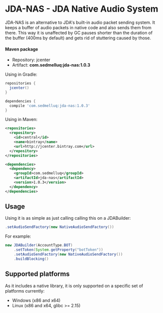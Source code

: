 # JDA-NAS - JDA Native Audio System

JDA-NAS is an alternative to JDA's built-in audio packet sending system. It keeps a buffer of audio packets in native code and also sends them from there. This way it is unaffected by GC pauses shorter than the duration of the buffer (400ms by default) and gets rid of stuttering caused by those.

#### Maven package

* Repository: jcenter
* Artifact: **com.sedmelluq:jda-nas:1.0.3**

Using in Gradle:
```groovy
repositories {
  jcenter()
}

dependencies {
  compile 'com.sedmelluq:jda-nas:1.0.3'
}
```

Using in Maven:
```xml
<repositories>
  <repository>
    <id>central</id>
    <name>bintray</name>
    <url>http://jcenter.bintray.com</url>
  </repository>
</repositories>

<dependencies>
  <dependency>
    <groupId>com.sedmelluq</groupId>
    <artifactId>jda-nas</artifactId>
    <version>1.0.3</version>
  </dependency>
</dependencies>
```


## Usage

Using it is as simple as just calling calling this on a JDABuilder:
```java
.setAudioSendFactory(new NativeAudioSendFactory())
```

For example:
```java
new JDABuilder(AccountType.BOT)
    .setToken(System.getProperty("botToken"))
    .setAudioSendFactory(new NativeAudioSendFactory())
    .buildBlocking()
```

## Supported platforms

As it includes a native library, it is only supported on a specific set of platforms currently:

* Windows (x86 and x64)
* Linux (x86 and x64, glibc >= 2.15)
